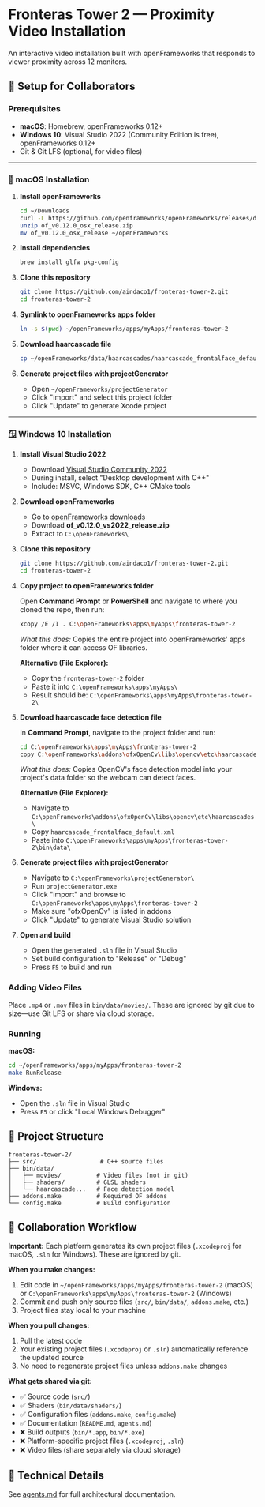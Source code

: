 # Fronteras Tower 2 — Proximity Video Installation

An interactive video installation built with openFrameworks that responds to viewer proximity across 12 monitors.

## 🚀 Setup for Collaborators

### Prerequisites

- **macOS**: Homebrew, openFrameworks 0.12+
- **Windows 10**: Visual Studio 2022 (Community Edition is free), openFrameworks 0.12+
- Git & Git LFS (optional, for video files)

---

### 🍎 macOS Installation

1. **Install openFrameworks**

   ```bash
   cd ~/Downloads
   curl -L https://github.com/openframeworks/openFrameworks/releases/download/0.12.0/of_v0.12.0_osx_release.zip -o of_v0.12.0_osx_release.zip
   unzip of_v0.12.0_osx_release.zip
   mv of_v0.12.0_osx_release ~/openFrameworks
   ```

2. **Install dependencies**

   ```bash
   brew install glfw pkg-config
   ```

3. **Clone this repository**

   ```bash
   git clone https://github.com/aindaco1/fronteras-tower-2.git
   cd fronteras-tower-2
   ```

4. **Symlink to openFrameworks apps folder**

   ```bash
   ln -s $(pwd) ~/openFrameworks/apps/myApps/fronteras-tower-2
   ```

5. **Download haarcascade file**

   ```bash
   cp ~/openFrameworks/data/haarcascades/haarcascade_frontalface_default.xml bin/data/
   ```

6. **Generate project files with projectGenerator**
   - Open `~/openFrameworks/projectGenerator`
   - Click "Import" and select this project folder
   - Click "Update" to generate Xcode project

---

### 🪟 Windows 10 Installation

1. **Install Visual Studio 2022**
   - Download [Visual Studio Community 2022](https://visualstudio.microsoft.com/downloads/)
   - During install, select "Desktop development with C++"
   - Include: MSVC, Windows SDK, C++ CMake tools

2. **Download openFrameworks**
   - Go to [openFrameworks downloads](https://openframeworks.cc/download/)
   - Download **of_v0.12.0_vs2022_release.zip**
   - Extract to `C:\openFrameworks\`

3. **Clone this repository**

   ```bash
   git clone https://github.com/aindaco1/fronteras-tower-2.git
   cd fronteras-tower-2
   ```

4. **Copy project to openFrameworks folder**

   Open **Command Prompt** or **PowerShell** and navigate to where you cloned the repo, then run:

   ```bash
   xcopy /E /I . C:\openFrameworks\apps\myApps\fronteras-tower-2
   ```

   *What this does:* Copies the entire project into openFrameworks' apps folder where it can access OF libraries.
   
   **Alternative (File Explorer):**
   - Copy the `fronteras-tower-2` folder
   - Paste it into `C:\openFrameworks\apps\myApps\`
   - Result should be: `C:\openFrameworks\apps\myApps\fronteras-tower-2\`

5. **Download haarcascade face detection file**

   In **Command Prompt**, navigate to the project folder and run:

   ```bash
   cd C:\openFrameworks\apps\myApps\fronteras-tower-2
   copy C:\openFrameworks\addons\ofxOpenCv\libs\opencv\etc\haarcascades\haarcascade_frontalface_default.xml bin\data\
   ```

   *What this does:* Copies OpenCV's face detection model into your project's data folder so the webcam can detect faces.
   
   **Alternative (File Explorer):**
   - Navigate to `C:\openFrameworks\addons\ofxOpenCv\libs\opencv\etc\haarcascades\`
   - Copy `haarcascade_frontalface_default.xml`
   - Paste into `C:\openFrameworks\apps\myApps\fronteras-tower-2\bin\data\`

6. **Generate project files with projectGenerator**
   - Navigate to `C:\openFrameworks\projectGenerator\`
   - Run `projectGenerator.exe`
   - Click "Import" and browse to `C:\openFrameworks\apps\myApps\fronteras-tower-2`
   - Make sure "ofxOpenCv" is listed in addons
   - Click "Update" to generate Visual Studio solution

7. **Open and build**
   - Open the generated `.sln` file in Visual Studio
   - Set build configuration to "Release" or "Debug"
   - Press `F5` to build and run

### Adding Video Files

Place `.mp4` or `.mov` files in `bin/data/movies/`. These are ignored by git due to size—use Git LFS or share via cloud storage.

### Running

**macOS:**

```bash
cd ~/openFrameworks/apps/myApps/fronteras-tower-2
make RunRelease
```

**Windows:**

- Open the `.sln` file in Visual Studio
- Press `F5` or click "Local Windows Debugger"

## 📁 Project Structure

```
fronteras-tower-2/
├── src/                  # C++ source files
├── bin/data/
│   ├── movies/          # Video files (not in git)
│   ├── shaders/         # GLSL shaders
│   └── haarcascade...   # Face detection model
├── addons.make          # Required OF addons
└── config.make          # Build configuration
```

## 🔄 Collaboration Workflow

**Important:** Each platform generates its own project files (`.xcodeproj` for macOS, `.sln` for Windows). These are ignored by git.

**When you make changes:**
1. Edit code in `~/openFrameworks/apps/myApps/fronteras-tower-2` (macOS) or `C:\openFrameworks\apps\myApps\fronteras-tower-2` (Windows)
2. Commit and push only source files (`src/`, `bin/data/`, `addons.make`, etc.)
3. Project files stay local to your machine

**When you pull changes:**
1. Pull the latest code
2. Your existing project files (`.xcodeproj` or `.sln`) automatically reference the updated source
3. No need to regenerate project files unless `addons.make` changes

**What gets shared via git:**
- ✅ Source code (`src/`)
- ✅ Shaders (`bin/data/shaders/`)
- ✅ Configuration files (`addons.make`, `config.make`)
- ✅ Documentation (`README.md`, `agents.md`)
- ❌ Build outputs (`bin/*.app`, `bin/*.exe`)
- ❌ Platform-specific project files (`.xcodeproj`, `.sln`)
- ❌ Video files (share separately via cloud storage)

## 🎨 Technical Details

See [agents.md](agents.md) for full architectural documentation.